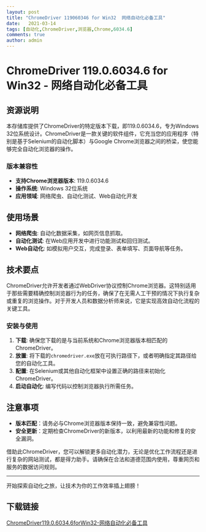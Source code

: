 ```yaml
---
layout: post
title: "ChromeDriver 119060346 for Win32  网络自动化必备工具"
date:   2021-03-14
tags: [自动化,ChromeDriver,浏览器,Chrome,6034.6]
comments: true
author: admin
---
```

# ChromeDriver 119.0.6034.6 for Win32 - 网络自动化必备工具

## 资源说明

本存储库提供了ChromeDriver的特定版本下载，即119.0.6034.6，专为Windows 32位系统设计。ChromeDriver是一款关键的软件组件，它充当您的应用程序（特别是基于Selenium的自动化脚本）与Google Chrome浏览器之间的桥梁，使您能够完全自动化浏览器的操作。

### 版本兼容性
- **支持Chrome浏览器版本**: 119.0.6034.6
- **操作系统**: Windows 32位系统
- **应用领域**: 网络爬虫、自动化测试、Web自动化开发

## 使用场景

- **网络爬虫**: 自动化数据采集，如网页信息抓取。
- **自动化测试**: 在Web应用开发中进行功能测试和回归测试。
- **Web自动化**: 如模拟用户交互，完成登录、表单填写、页面导航等任务。

## 技术要点

ChromeDriver允许开发者通过WebDriver协议控制Chrome浏览器。这特别适用于那些需要精确控制浏览器行为的任务，确保了在无需人工干预的情况下执行复杂或重复的浏览操作。对于开发人员和数据分析师来说，它是实现高效自动化流程的关键工具。

### 安装与使用

1. **下载**: 确保您下载的是与当前系统和Chrome浏览器版本相匹配的ChromeDriver。
2. **放置**: 将下载的`chromedriver.exe`放在可执行路径下，或者明确指定其路径给您的自动化工具。
3. **配置**: 在Selenium或其他自动化框架中设置正确的路径来初始化ChromeDriver。
4. **启动自动化**: 编写代码以控制浏览器执行所需任务。

## 注意事项

- **版本匹配**：请务必与Chrome浏览器版本保持一致，避免兼容性问题。
- **安全更新**：定期检查ChromeDriver的新版本，以利用最新的功能和修复的安全漏洞。

借助此ChromeDriver，您可以解锁更多自动化潜力，无论是优化工作流程还是进行复杂的网站测试，都是得力助手。请确保在合法和道德范围内使用，尊重网页和服务的数据访问规则。

---

开始探索自动化之旅，让技术为你的工作效率插上翅膀！

## 下载链接

[ChromeDriver119.0.6034.6forWin32-网络自动化必备工具](https://pan.quark.cn/s/704ccf15e3d7)